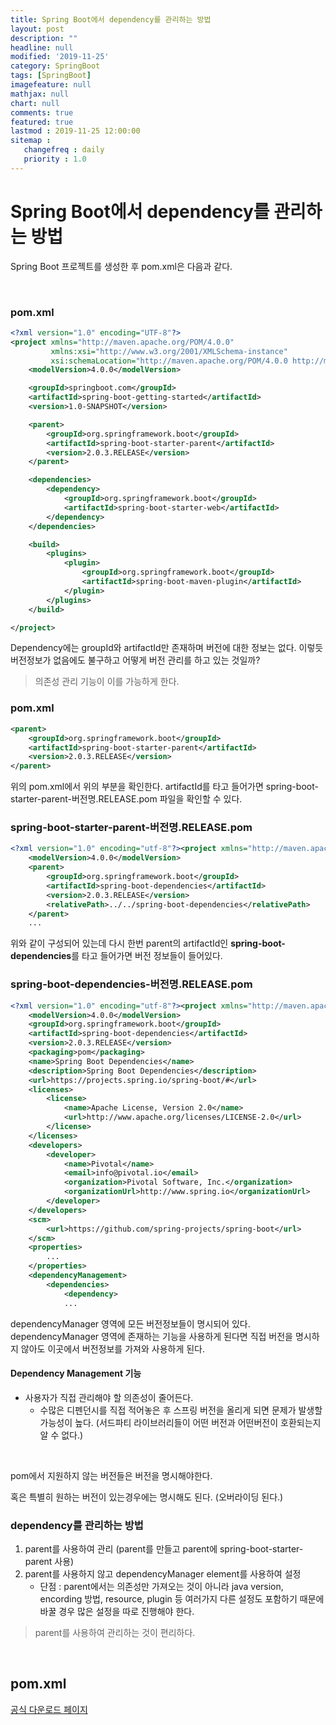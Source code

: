 ```yaml
---
title: Spring Boot에서 dependency를 관리하는 방법
layout: post
description: ""
headline: null
modified: '2019-11-25'
category: SpringBoot
tags: [SpringBoot]
imagefeature: null
mathjax: null
chart: null
comments: true
featured: true
lastmod : 2019-11-25 12:00:00
sitemap :  
   changefreq : daily
   priority : 1.0
---
```


# Spring Boot에서 dependency를 관리하는 방법

Spring Boot 프로젝트를 생성한 후 pom.xml은 다음과 같다.


<br /> 

### pom.xml  

```xml
<?xml version="1.0" encoding="UTF-8"?>
<project xmlns="http://maven.apache.org/POM/4.0.0"
         xmlns:xsi="http://www.w3.org/2001/XMLSchema-instance"
         xsi:schemaLocation="http://maven.apache.org/POM/4.0.0 http://maven.apache.org/xsd/maven-4.0.0.xsd">
    <modelVersion>4.0.0</modelVersion>

    <groupId>springboot.com</groupId>
    <artifactId>spring-boot-getting-started</artifactId>
    <version>1.0-SNAPSHOT</version>

    <parent>
        <groupId>org.springframework.boot</groupId>
        <artifactId>spring-boot-starter-parent</artifactId>
        <version>2.0.3.RELEASE</version>
    </parent>

    <dependencies>
        <dependency>
            <groupId>org.springframework.boot</groupId>
            <artifactId>spring-boot-starter-web</artifactId>
        </dependency>
    </dependencies>

    <build>
        <plugins>
            <plugin>
                <groupId>org.springframework.boot</groupId>
                <artifactId>spring-boot-maven-plugin</artifactId>
            </plugin>
        </plugins>
    </build>

</project>
```

Dependency에는 groupId와 artifactId만 존재하며 버전에 대한 정보는 없다. 이렇듯 버전정보가 없음에도 불구하고 어떻게 버전 관리를 하고 있는 것일까?

> 의존성 관리 기능이 이를 가능하게 한다.

### pom.xml  
```xml
<parent>
    <groupId>org.springframework.boot</groupId>
    <artifactId>spring-boot-starter-parent</artifactId>
    <version>2.0.3.RELEASE</version>
</parent>
```

위의 pom.xml에서 위의 부분을 확인한다. artifactId를 타고 들어가면 spring-boot-starter-parent-버전명.RELEASE.pom 파일을 확인할 수 있다.

### spring-boot-starter-parent-버전명.RELEASE.pom 

```xml
<?xml version="1.0" encoding="utf-8"?><project xmlns="http://maven.apache.org/POM/4.0.0" xmlns:xsi="http://www.w3.org/2001/XMLSchema-instance" xsi:schemaLocation="http://maven.apache.org/POM/4.0.0 http://maven.apache.org/xsd/maven-4.0.0.xsd">
    <modelVersion>4.0.0</modelVersion>
    <parent>
        <groupId>org.springframework.boot</groupId>
        <artifactId>spring-boot-dependencies</artifactId>
        <version>2.0.3.RELEASE</version>
        <relativePath>../../spring-boot-dependencies</relativePath>
    </parent>
    ...
```

위와 같이 구성되어 있는데 다시 한번 parent의 artifactId인 **spring-boot-dependencies**를 타고 들어가면 버전 정보들이 들어있다.

### spring-boot-dependencies-버전명.RELEASE.pom

```xml
<?xml version="1.0" encoding="utf-8"?><project xmlns="http://maven.apache.org/POM/4.0.0" xmlns:xsi="http://www.w3.org/2001/XMLSchema-instance" xsi:schemaLocation="http://maven.apache.org/POM/4.0.0 http://maven.apache.org/xsd/maven-4.0.0.xsd">
    <modelVersion>4.0.0</modelVersion>
    <groupId>org.springframework.boot</groupId>
    <artifactId>spring-boot-dependencies</artifactId>
    <version>2.0.3.RELEASE</version>
    <packaging>pom</packaging>
    <name>Spring Boot Dependencies</name>
    <description>Spring Boot Dependencies</description>
    <url>https://projects.spring.io/spring-boot/#</url>
    <licenses>
        <license>
            <name>Apache License, Version 2.0</name>
            <url>http://www.apache.org/licenses/LICENSE-2.0</url>
        </license>
    </licenses>
    <developers>
        <developer>
            <name>Pivotal</name>
            <email>info@pivotal.io</email>
            <organization>Pivotal Software, Inc.</organization>
            <organizationUrl>http://www.spring.io</organizationUrl>
        </developer>
    </developers>
    <scm>
        <url>https://github.com/spring-projects/spring-boot</url>
    </scm>
    <properties>
        ...
    </properties>
    <dependencyManagement>
        <dependencies>
            <dependency>
            ...

```

dependencyManager 영역에 모든 버전정보들이 명시되어 있다. dependencyManager 영역에 존재하는 기능을 사용하게 된다면 직접 버전을 명시하지 않아도 이곳에서 버전정보를 가져와 사용하게 된다.

#### Dependency Management 기능

- 사용자가 직접 관리해야 할 의존성이 줄어든다.
    - 수많은 디펜던시를 직접 적어놓은 후 스프링 버전을 올리게 되면 문제가 발생할 가능성이 높다. (서드파티 라이브러리들이 어떤 버전과 어떤버전이 호환되는지 알 수 없다.)

<br />

pom에서 지원하지 않는 버전들은 버전을 명시해야한다. 
 
혹은 특별히 원하는 버전이 있는경우에는 명시해도 된다. (오버라이딩 된다.)

### dependency를 관리하는 방법

1. parent를 사용하여 관리 (parent를 만들고 parent에 spring-boot-starter-parent 사용)
2. parent를 사용하지 않고 dependencyManager element를 사용하여 설정
    - 단점 : parent에서는 의존성만 가져오는 것이 아니라 java version, encording 방법, resource, plugin 등 여러가지 다른 설정도 포함하기 때문에 바꿀 경우 많은 설정을 따로 진행해야 한다. 
  
> parent를 사용하여 관리하는 것이 편리하다.

<br />

## pom.xml

[공식 다운로드 페이지](https://www.anaconda.com/download/)